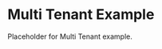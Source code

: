 <!-- file: examples/modules/organization/multi-tenant/README.md -->
<!-- version: 1.0.0 -->
<!-- guid: ebf6c1d7-7165-4f62-a721-62e454c3cc2e -->

# Multi Tenant Example

Placeholder for Multi Tenant example.

